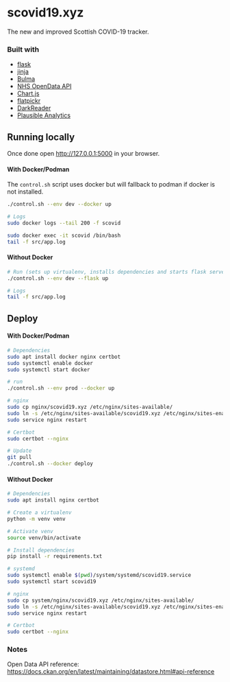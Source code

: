 # scovid19.xyz
The new and improved Scottish COVID-19 tracker.  

### Built with
- [flask](https://flask.palletsprojects.com/en/1.1.x/)
- [jinja](https://jinja.palletsprojects.com/en/2.11.x/)
- [Bulma](https://bulma.io/)
- [NHS OpenData API](https://www.opendata.nhs.scot/dataset)
- [Chart.js](https://www.chartjs.org/)
- [flatpickr](https://flatpickr.js.org/)
- [DarkReader](https://www.npmjs.com/package/darkreader)
- [Plausible Analytics](https://plausible.io/)


## Running locally

Once done open http://127.0.0.1:5000 in your browser.  

#### With Docker/Podman
The `control.sh` script uses docker but will fallback to podman if docker is not installed.  
```bash
./control.sh --env dev --docker up

# Logs
sudo docker logs --tail 200 -f scovid

sudo docker exec -it scovid /bin/bash
tail -f src/app.log
```

#### Without Docker
```bash
# Run (sets up virtualenv, installs dependencies and starts flask server)
./control.sh --env dev --flask up

# Logs
tail -f src/app.log
```

## Deploy
#### With Docker/Podman
```bash
# Dependencies
sudo apt install docker nginx certbot
sudo systemctl enable docker
sudo systemctl start docker

# run
./control.sh --env prod --docker up

# nginx
sudo cp nginx/scovid19.xyz /etc/nginx/sites-available/
sudo ln -s /etc/nginx/sites-available/scovid19.xyz /etc/nginx/sites-enabled/
sudo service nginx restart

# Certbot
sudo certbot --nginx

# Update
git pull
./control.sh --docker deploy
```

#### Without Docker
```bash
# Dependencies
sudo apt install nginx certbot

# Create a virtualenv
python -m venv venv

# Activate venv
source venv/bin/activate

# Install dependencies
pip install -r requirements.txt

# systemd
sudo systemctl enable $(pwd)/system/systemd/scovid19.service
sudo systemctl start scovid19

# nginx
sudo cp system/nginx/scovid19.xyz /etc/nginx/sites-available/
sudo ln -s /etc/nginx/sites-available/scovid19.xyz /etc/nginx/sites-enabled/
sudo service nginx restart

# Certbot
sudo certbot --nginx
```

### Notes
Open Data API reference:  
https://docs.ckan.org/en/latest/maintaining/datastore.html#api-reference
